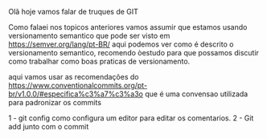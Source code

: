 Olã  hoje vamos falar de truques de GIT 

Como falaei nos topicos anteriores vamos assumir que estamos usando versionamento semantico que pode ser visto em https://semver.org/lang/pt-BR/
aqui podemos ver como é descrito o versionamento semantico, recomendo òestudo para que possamos discutir como trabalhar como boas praticas de versionamento.


aqui vamos usar as recomendações do https://www.conventionalcommits.org/pt-br/v1.0.0/#especifica%c3%a7%c3%a3o
que é uma convensao utilizada para padronizar os commits


1 - git config como configura um editor para editar os comentarios.
2 - Git add junto com o commit 


